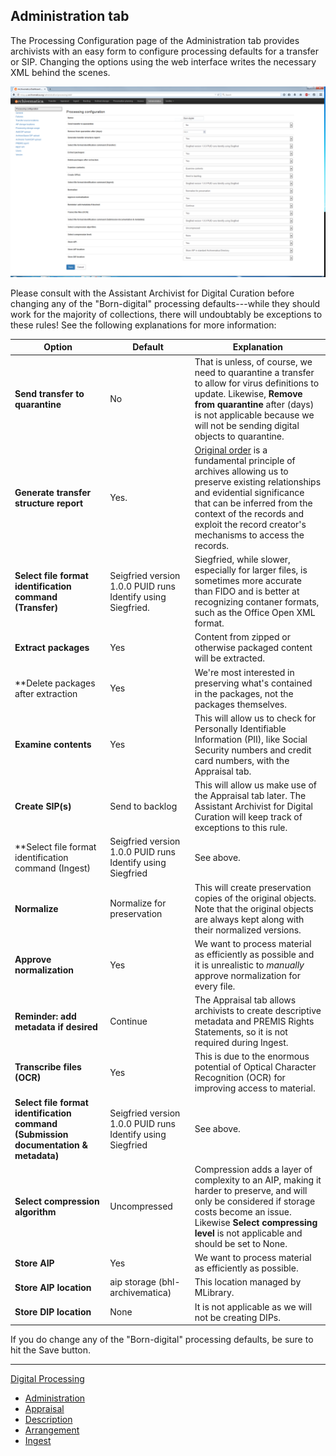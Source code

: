 ## Administration tab

The Processing Configuration page of the Administration tab provides archivists with an easy form to configure processing defaults for a transfer or SIP. Changing the options using the web interface writes the necessary XML behind the scenes.

![Processing Configuration](images/processing-configuration.png)

Please consult with the Assistant Archivist for Digital Curation before changing any of the "Born-digital" processing defaults---while they should work for the majority of collections, there will undoubtably be exceptions to these rules! See the following explanations for more information:

Option | Default | Explanation
--- | --- | ---
**Send transfer to quarantine** | No | That is unless, of course, we need to quarantine a transfer to allow for virus definitions to update. Likewise, **Remove from quarantine** after (days) is not applicable because we will not be sending digital objects to quarantine.
**Generate transfer structure report** | Yes. | [Original order](http://www2.archivists.org/glossary/terms/o/original-order) is a fundamental principle of archives allowing us to preserve existing relationships and evidential significance that can be inferred from the context of the records and exploit the record creator's mechanisms to access the records.  
**Select file format identification command (Transfer)** | Seigfried version 1.0.0 PUID runs Identify using Siegfried. | Siegfried, while slower, especially for larger files, is sometimes more accurate than FIDO and is better at recognizing contaner formats, such as the Office Open XML format.
**Extract packages** | Yes | Content from zipped or otherwise packaged content will be extracted.
**Delete packages after extraction | Yes | We're most interested in preserving what's contained in the packages, not the packages themselves.
**Examine contents** | Yes | This will allow us to check for Personally Identifiable Information (PII), like Social Security numbers and credit card numbers, with the Appraisal tab.
**Create SIP(s)** | Send to backlog | This will allow us make use of the Appraisal tab later. The Assistant Archivist for Digital Curation will keep track of exceptions to this rule. 
**Select file format identification command (Ingest) | Seigfried version 1.0.0 PUID runs Identify using Siegfried | See above.
**Normalize** | Normalize for preservation | This will create preservation copies of the original objects. Note that the original objects are always kept along with their normalized versions.
**Approve normalization** | Yes | We want to process material as efficiently as possible and it is unrealistic to *manually* approve normalization for every file.
**Reminder: add metadata if desired** | Continue | The Appraisal tab allows archivists to create descriptive metadata and PREMIS Rights Statements, so it is not required during Ingest.
**Transcribe files (OCR)** | Yes | This is due to the enormous potential of Optical Character Recognition (OCR) for improving access to material. 
**Select file format identification command (Submission documentation & metadata)** | Seigfried version 1.0.0 PUID runs Identify using Siegfried | See above.
**Select compression algorithm** | Uncompressed | Compression adds a layer of complexity to an AIP, making it harder to preserve, and will only be considered if storage costs become an issue. Likewise **Select compressing level** is not applicable and should be set to None.
**Store AIP** | Yes | We want to process material as efficiently as possible.
**Store AIP location** | aip storage (bhl-archivematica)| This location managed by MLibrary.
**Store DIP location** | None | It is not applicable as we will not be creating DIPs.
  
If you do change any of the "Born-digital" processing defaults, be sure to hit the Save button.
  
***

[Digital Processing](digital-processing.md)
  * [Administration](administration.md)
  * [Appraisal](appraisal.md)
  * [Description](description.md)
  * [Arrangement](arrangement.md)
  * [Ingest](ingest.md)

